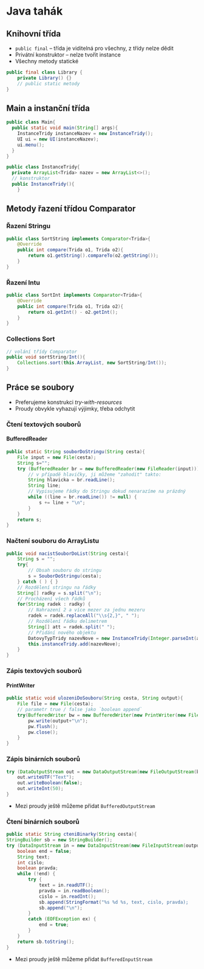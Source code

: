 # Java tahák

## Knihovní třída

* `public final` – třída je viditelná pro všechny, z třídy nelze dědit
* Privátní konstruktor – nelze tvořit instance
* Všechny metody statické

```java
public final class Library {
    private Library() {}
    // public static metody
}
```

## Main a instanční třída

```java
public class Main{
  public static void main(String[] args){
    InstanceTridy instanceNazev = new InstanceTridy();
    UI ui = new UI(instanceNazev);
    ui.menu();
  }
}
```

```java
public class InstanceTridy{
  private ArrayList<Trida> nazev = new ArrayList<>();
  // konstruktor
  public InstanceTridy(){
    }
```

## Metody řazení třídou Comparator
### Řazení Stringu
```java
public class SortString implements Comparator<Trida>{
    @Override
    public int compare(Trida o1, Trida o2){
        return o1.getString().compareTo(o2.getString());
    }
}
```
### Řazení Intu
```java
public class SortInt implements Comparator<Trida>{
    @Override
    public int compare(Trida o1, Trida o2){
        return o1.getInt() - o2.getInt();
    }
}
```
### Collections Sort
```java
// volání třídy Comparator
public void sortString/Int(){
    Collections.sort(this.ArrayList, new SortString/Int());
}
```

## Práce se soubory

* Preferujeme konstrukci _try-with-resources_
* Proudy obvykle vyhazují výjimky, třeba odchytit

### Čtení textových souborů

#### BufferedReader

```java
public static String souborDoStringu(String cesta){
    File input = new File(cesta);
    String s="";
    try (BufferedReader br = new BufferedReader(new FileReader(input))) {
        // v případě hlavičky, ji můžeme "zahodit" takto:
        String hlavicka = br.readLine();
        String line;
        // Vypisujeme řádky do Stringu dokud nenarazíme na prázdný
        while ((line = br.readLine()) != null) {
            s += line + "\n";
        }
    }
    return s;
}
```

### Načtení souboru do ArrayListu

```java
public void nacistSouborDoList(String cesta){
    String s = "";
    try{
        // Obsah souboru do stringu
        s = SouborDoStringu(cesta);
    } catch ( ) { }
    // Rozdělení stringu na řádky
    String[] radky = s.split("\n");
    // Procházení všech řádků
    for(String radek : radky) {
        // Nahrazení 2 a více mezer za jednu mezeru
        radek = radek.replaceAll("\\s{2,}", " ");
        // Rozdělení řádku delimetrem
        String[] att = radek.split(" ");
        // Přidání nového objektu
        DatovyTypTridy nazevNove = new InstanceTridy(Integer.parseInt(att[0]), att[1]);
        this.instanceTridy.add(nazevNove);
    }
}
```

### Zápis textových souborů

#### PrintWriter

```java
public static void ulozeniDoSouboru(String cesta, String output){
    File file = new File(cesta);
    // parametr true / false jako `boolean append`
    try(BufferedWriter bw = new BufferedWriter(new PrintWriter(new FileWriter(file, true/false))){
        pw.write(output+"\n");
        pw.flush();
        pw.close();
    }
}
```

### Zápis binárních souborů

```java
try (DataOutputStream out = new DataOutputStream(new FileOutputStream(binaryFile))) {
    out.writeUTF("Text");
    out.writeBoolean(false);
    out.writeInt(50);
}
```

* Mezi proudy ještě můžeme přidat `BufferedOutputStream`

### Čtení binárních souborů

```java
public static String cteniBinarky(String cesta){
StringBuilder sb = new StringBuilder();
try (DataInputStream in = new DataInputStream(new FileInputStream(output))) {
    boolean end = false;
    String text;
    int cislo;
    boolean pravda;
    while (!end) {
        try {
            text = in.readUTF();
            pravda = in.readBoolean();
            cislo = in.readInt();
            sb.append(StringFormat("%s %d %s, text, cislo, pravda);
            sb.append("\n");
        }
        catch (EOFException ex) {
            end = true;
        }
    }
    return sb.toString();
}
```

* Mezi proudy ještě můžeme přidat `BufferedInputStream`

